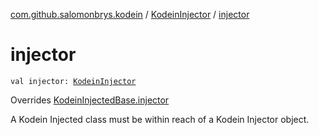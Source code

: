 [com.github.salomonbrys.kodein](../index.md) / [KodeinInjector](index.md) / [injector](.)

# injector

`val injector: `[`KodeinInjector`](index.md)

Overrides [KodeinInjectedBase.injector](../-kodein-injected-base/injector.md)

A Kodein Injected class must be within reach of a Kodein Injector object.

